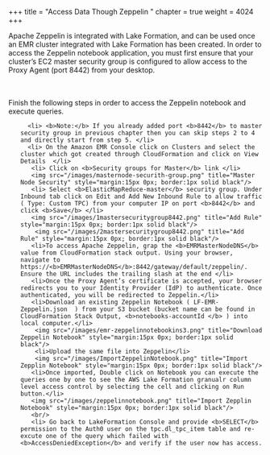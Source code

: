 +++
title = "Access Data Though Zeppelin "
chapter = true
weight = 4024
+++


<div>

Apache Zeppelin is integrated with Lake Formation, and can be used once an EMR cluster integrated with Lake Formation has been created.
In order to access the Zeppelin notebook application, you must first ensure that your cluster’s EC2 master security group is configured to allow access to the Proxy Agent (port 8442) from your desktop.

<br/><br/>
Finish the following steps in order to access the Zeppelin notebook and execute queries. 

<ol>
      
      <li> <b>Note:</b> If you already added port <b>8442</b> to master security group in previous chapter then you can skip steps 2 to 4 and directly start from step 5. </li>
      <li> On the Amazon EMR Console click on Clusters and select the cluster which got created through CloudFormation and click on View Details  </li>
       <li> Click on <b>Security groups for Master</b> link </li>
       <img src="/images/masternode-securith-group.png" title="Master Node Security" style="margin:15px 0px; border:1px solid black"/>
       <li> Select <b>ElasticMapReduce-master</b> security group. Under Inbound tab click on Edit and Add New Inbound Rule to allow traffic ( Type: Custom TPC) from your computer IP on port <b>8442</b> and click <b>Save</b> </li> 
       <img src="/images/1mastersecuritygroup8442.png" title="Add Rule" style="margin:15px 0px; border:1px solid black"/>
        <img src="/images/2mastersecuritygroup8442.png" title="Add Rule" style="margin:15px 0px; border:1px solid black"/>
       <li>To access Apache Zeppelin, grap the <b>EMRMasterNodeDNS</b> value from CloudFormation stack output. Using your browser, navigate to https://<b>EMRMasterNodeDNS</b>:8442/gateway/default/zeppelin/. Ensure the URL includes the trailing slash at the end </li> 
       <li>Once the Proxy Agent’s certificate is accepted, your browser redirects you to your Identity Provider (IdP) to authenticate. Once authenticated, you will be redirected to Zeppelin.</li> 
       <li>Download an existing Zeppelin Notebook ( LF-EMR-Zeppelin.json  ) from your S3 bucket (bucket name can be found in CloudFormation Stack Output, <b>notebooks-accountId </b> ) into local computer.</li> 
        <img src="/images/emr-zeppelinnotebookins3.png" title="Download Zeppelin Notebook" style="margin:15px 0px; border:1px solid black"/>
        <li>Upload the same file into Zeppelin</li>    
        <img src="/images/ImportZeppelinNotebook.png" title="Import Zepplin Notebook" style="margin:15px 0px; border:1px solid black"/>
       <li>Once imported, Double click on Notebook you can execute the queries one by one to see the AWS Lake Formation granualr column level access control by selecting the cell and clicking on Run button.</li>
       <img src="/images/zeppelinnotebook.png" title="Import Zepplin Notebook" style="margin:15px 0px; border:1px solid black"/>    
       <br/>
       <li> Go back to LakeFormation Console and provide <b>SELECT</b> permission to the Auth0 user on the tpc.dl_tpc_item table and re-excute one of the query which failed with <b>AccessDeniedException</b> and verify if the user now has access. 
             
                             
 </ol>    
 
 <br/>
        
      

</div>